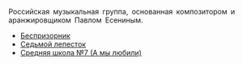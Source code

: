 Российская музыкальная группа, основанная композитором и аранжировщиком Павлом Есениным.

* [Беспризорник](Беспризорник)
* [Седьмой лепесток](Седьмой%20лепесток)
* [Средняя школа №7 (А мы любили)](Средняя%20школа%20№7%20(А%20мы%20любили))